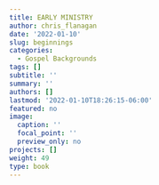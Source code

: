 ```yaml
---
title: EARLY MINISTRY
author: chris_flanagan
date: '2022-01-10'
slug: beginnings
categories:
  - Gospel Backgrounds
tags: []
subtitle: ''
summary: ''
authors: []
lastmod: '2022-01-10T18:26:15-06:00'
featured: no
image:
  caption: ''
  focal_point: ''
  preview_only: no
projects: []
weight: 49
type: book
---
```

